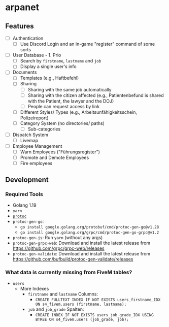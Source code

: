 # arpanet

## Features

- [ ] Authentication
    - [ ] Use Discord Login and an in-game "register" command of some sorts
- [ ] User Database - 1. Prio
    - [ ] Search by `firstname`, `lastname` and `job`
    - [ ] Display a single user's info
- [ ] Documents
    - [ ] Templates (e.g., Haftbefehl)
    - [ ] Sharing
        - [ ] Sharing with the same job automatically
        - [ ] Sharing with the citizen affected (e.g., Patientenbefund is shared with the Patient, the lawyer and the DOJ)
        - [ ] People can request access by link
    - [ ] Different Styles/ Types (e.g., Arbeitsunfähigkeitsschein, Polizeireport)
    - [ ] Category System (no directories/ paths)
        - [ ] Sub-categories
- [ ] Dispatch System
    - [ ] Livemap
- [ ] Employee Management
    - [ ] Warn Employees ("Führungsregister")
    - [ ] Promote and Demote Employees
    - [ ] Fire employees

## Development

### Required Tools

* Golang 1.19
* `yarn`
* [`protoc`](https://grpc.io/docs/protoc-installation/)
* `protoc-gen-go`:
    * `go install google.golang.org/protobuf/cmd/protoc-gen-go@v1.28`
    * `go install google.golang.org/grpc/cmd/protoc-gen-go-grpc@v1.2`
* `protoc-gen-js`: Run `yarn` (without any args)
* `protoc-gen-grpc-web`: Download and install the latest release from https://github.com/grpc/grpc-web/releases
* `protoc-gen-validate`: Download and install the latest release from https://github.com/bufbuild/protoc-gen-validate/releases

### What data is currently missing from FiveM tables?

* `users`
    * More Indexes
        * `firstname` and `lastname` Columns:
            * `CREATE FULLTEXT INDEX IF NOT EXISTS users_firstname_IDX ON s4_fivem.users (firstname, lastname);`
        * `job` and `job_grade` Spalten:
            * `CREATE INDEX IF NOT EXISTS users_job_grade_IDX USING BTREE ON s4_fivem.users (job_grade, job);`
